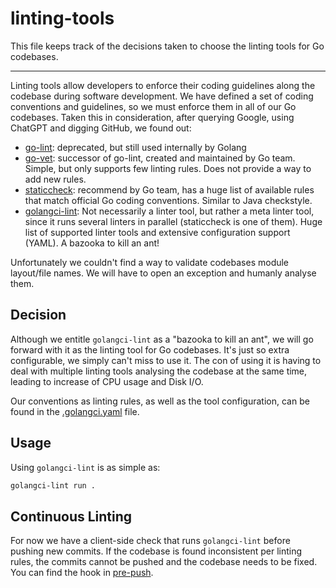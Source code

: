 # linting-tools

This file keeps track of the decisions taken to choose the linting tools for Go codebases.

---

Linting tools allow developers to enforce their coding guidelines along the codebase during software development. We have defined a set of coding conventions and guidelines, so we must enforce them in all of our Go codebases. Taken this in consideration, after querying Google, using ChatGPT and digging GitHub, we found out:

- [go-lint](https://github.com/golang/lint): deprecated, but still used internally by Golang
- [go-vet](https://pkg.go.dev/cmd/vet): successor of go-lint, created and maintained by Go team. Simple, but only supports few linting rules. Does not provide a way to add new rules.
- [staticcheck](https://staticcheck.io/): recommend by Go team, has a huge list of available rules that match official Go coding conventions. Similar to Java checkstyle.
- [golangci-lint](https://github.com/golangci/golangci-lint): Not necessarily a linter tool, but rather a meta linter tool, since it runs several linters in parallel (staticcheck is one of them). Huge list of supported linter tools and extensive configuration support (YAML). A bazooka to kill an ant!

Unfortunately we couldn't find a way to validate codebases module layout/file names. We will have to open an exception and humanly analyse them.

## Decision

Although we entitle `golangci-lint` as a "bazooka to kill an ant", we will go forward with it as the linting tool for Go codebases. It's just so extra configurable, we simply can't miss to use it. The con of using it is having to deal with multiple linting tools analysing the codebase at the same time, leading to increase of CPU usage and Disk I/O.

Our conventions as linting rules, as well as the tool configuration, can be found in the [.golangci.yaml](src/.golangci.yaml) file.

## Usage

Using `golangci-lint` is as simple as:

```bash
golangci-lint run .
```

## Continuous Linting

For now we have a client-side check that runs `golangci-lint` before pushing new commits. If the codebase is found inconsistent per linting rules, the commits cannot be pushed and the codebase needs to be fixed. You can find the hook in [pre-push](src/git-hooks/pre-push).